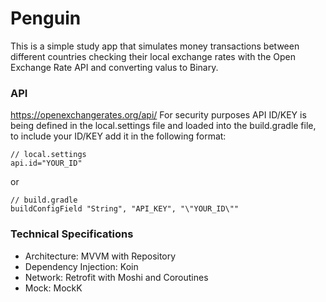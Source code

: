 # Penguin

This is a simple study app that simulates money transactions between different countries checking
their local exchange rates with the Open Exchange Rate API and converting valus to Binary.

### API

https://openexchangerates.org/api/
For security purposes API ID/KEY is being defined in the local.settings file and loaded into the
build.gradle file, to include your ID/KEY add it in the following format:

```
// local.settings
api.id="YOUR_ID"
```

or

```
// build.gradle
buildConfigField "String", "API_KEY", "\"YOUR_ID\""
```

### Technical Specifications

- Architecture: MVVM with Repository
- Dependency Injection: Koin
- Network: Retrofit with Moshi and Coroutines
- Mock: MockK
